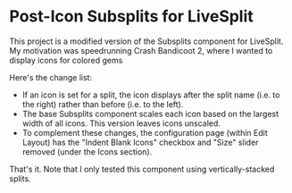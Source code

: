 # Post-Icon Subsplits for LiveSplit
This project is a modified version of the Subsplits component for LiveSplit. My motivation was speedrunning Crash Bandicoot 2, where I wanted to display icons for colored gems

Here's the change list:

- If an icon is set for a split, the icon displays after the split name (i.e. to the right) rather than before (i.e. to the left).
- The base Subsplits component scales each icon based on the largest width of all icons. This version leaves icons unscaled.
- To complement these changes, the configuration page (within Edit Layout) has the "Indent Blank Icons" checkbox and "Size" slider removed (under the Icons section).

That's it. Note that I only tested this component using vertically-stacked splits.
